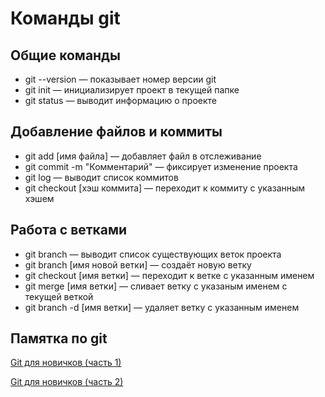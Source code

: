 # Команды git

## Общие команды

* git --version — показывает номер версии git
* git init — инициализирует проект в текущей папке
* git status — выводит информацию о проекте

## Добавление файлов и коммиты

* git add [имя файла] — добавляет файл в отслеживание
* git commit -m "Комментарий" — фиксирует изменение проекта
* git log — выводит список коммитов
* git checkout [хэш коммита] — переходит к коммиту с указанным хэшем

## Работа с ветками

* git branch — выводит список существующих веток проекта
* git branch [имя новой ветки] — создаёт новую ветку
* git checkout [имя ветки] — переходит к ветке с указанным именем
* git merge [имя ветки] — сливает ветку с указаным именем с текущей веткой
* git branch -d [имя ветки] — удаляет ветку с указанным именем

## Памятка по git

[Git для новичков (часть 1)](https://habr.com/ru/post/541258/)

[Git для новичков (часть 2)](https://habr.com/ru/post/542616/)
